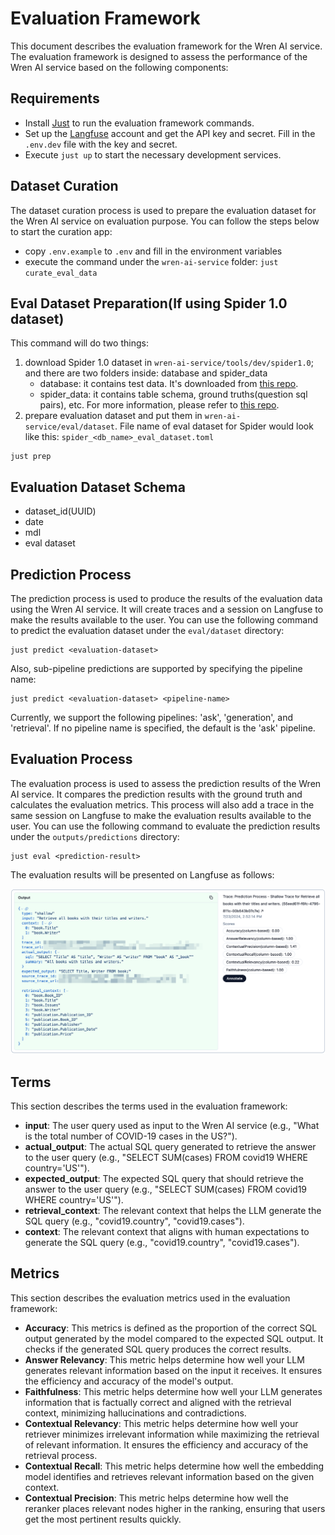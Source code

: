 # Evaluation Framework

This document describes the evaluation framework for the Wren AI service. The evaluation framework is designed to assess the performance of the Wren AI service based on the following components:

## Requirements

- Install [Just](https://github.com/casey/just?tab=readme-ov-file#packages) to run the evaluation framework commands.
- Set up the [Langfuse](https://cloud.langfuse.com) account and get the API key and secret. Fill in the `.env.dev` file with the key and secret.
- Execute `just up` to start the necessary development services.

## Dataset Curation

The dataset curation process is used to prepare the evaluation dataset for the Wren AI service on evaluation purpose. You can follow the steps below to start the curation app:

- copy `.env.example` to `.env` and fill in the environment variables
- execute the command under the `wren-ai-service` folder: `just curate_eval_data`

## Eval Dataset Preparation(If using Spider 1.0 dataset)

This command will do two things:
1. download Spider 1.0 dataset in `wren-ai-service/tools/dev/spider1.0`; and there are two folders inside: database and spider_data
    - database: it contains test data. It's downloaded from [this repo](https://github.com/taoyds/test-suite-sql-eval).
    - spider_data: it contains table schema, ground truths(question sql pairs), etc. For more information, please refer to [this repo](https://github.com/taoyds/spider).
2. prepare evaluation dataset and put them in `wren-ai-service/eval/dataset`. File name of eval dataset for Spider would look like this: `spider_<db_name>_eval_dataset.toml`

```cli
just prep
```

## Evaluation Dataset Schema

- dataset_id(UUID)
- date
- mdl
- eval dataset

## Prediction Process

The prediction process is used to produce the results of the evaluation data using the Wren AI service. It will create traces and a session on Langfuse to make the results available to the user. You can use the following command to predict the evaluation dataset under the `eval/dataset` directory:

```cli
just predict <evaluation-dataset>
```

Also, sub-pipeline predictions are supported by specifying the pipeline name:

```cli
just predict <evaluation-dataset> <pipeline-name>
```

Currently, we support the following pipelines: 'ask', 'generation', and 'retrieval'. If no pipeline name is specified, the default is the 'ask' pipeline.

## Evaluation Process

The evaluation process is used to assess the prediction results of the Wren AI service. It compares the prediction results with the ground truth and calculates the evaluation metrics. This process will also add a trace in the same session on Langfuse to make the evaluation results available to the user. You can use the following command to evaluate the prediction results under the `outputs/predictions` directory:

```cli
just eval <prediction-result>
```

The evaluation results will be presented on Langfuse as follows:

![shallow_trace_example](../docs/imgs/shallow_trace_example.png)

## Terms

This section describes the terms used in the evaluation framework:

- **input**: The user query used as input to the Wren AI service (e.g., "What is the total number of COVID-19 cases in the US?").
- **actual_output**: The actual SQL query generated to retrieve the answer to the user query (e.g., "SELECT SUM(cases) FROM covid19 WHERE country='US'").
- **expected_output**: The expected SQL query that should retrieve the answer to the user query (e.g., "SELECT SUM(cases) FROM covid19 WHERE country='US'").
- **retrieval_context**: The relevant context that helps the LLM generate the SQL query (e.g., "covid19.country", "covid19.cases").
- **context**: The relevant context that aligns with human expectations to generate the SQL query (e.g., "covid19.country", "covid19.cases").

## Metrics

This section describes the evaluation metrics used in the evaluation framework:

- **Accuracy**: This metrics is defined as the proportion of the correct SQL output generated by the model compared to the expected SQL output. It checks if the generated SQL query produces the correct results.
- **Answer Relevancy**: This metric helps determine how well your LLM generates relevant information based on the input it receives. It ensures the efficiency and accuracy of the model's output.
- **Faithfulness**: This metric helps determine how well your LLM generates information that is factually correct and aligned with the retrieval context, minimizing hallucinations and contradictions.
- **Contextual Relevancy**: This metric helps determine how well your retriever minimizes irrelevant information while maximizing the retrieval of relevant information. It ensures the efficiency and accuracy of the retrieval process.
- **Contextual Recall**: This metric helps determine how well the embedding model identifies and retrieves relevant information based on the given context.
- **Contextual Precision**: This metric helps determine how well the reranker places relevant nodes higher in the ranking, ensuring that users get the most pertinent results quickly.
